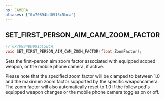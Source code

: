 ```yaml
---
ns: CAMERA
aliases: ["0x70894bd0915c5bca"]
---
```

## SET_FIRST_PERSON_AIM_CAM_ZOOM_FACTOR

```c
// 0x70894BD0915C5BCA
void SET_FIRST_PERSON_AIM_CAM_ZOOM_FACTOR(float ZoomFactor);
```

Sets the first-person aim zoom factor associated with equipped scoped weapon, or the mobile phone camera, if active.

Please note that the specified zoom factor will be clamped to between 1.0 and the maximum zoom factor supported by the specific weaponcamera. The zoom factor will also automatically reset to 1.0 if the follow ped's equipped weapon changes or the mobile phone camera toggles on or off.

